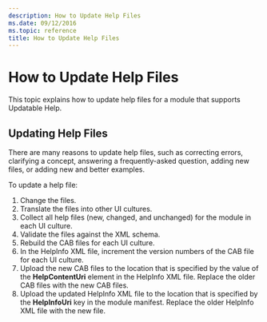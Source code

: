 ```yaml
---
description: How to Update Help Files
ms.date: 09/12/2016
ms.topic: reference
title: How to Update Help Files
---
```

# How to Update Help Files

This topic explains how to update help files for a module that supports Updatable Help.

## Updating Help Files

There are many reasons to update help files, such as correcting errors, clarifying a concept,
answering a frequently-asked question, adding new files, or adding new and better examples.

To update a help file:

1. Change the files.
1. Translate the files into other UI cultures.
1. Collect all help files (new, changed, and unchanged) for the module in each UI culture.
1. Validate the files against the XML schema.
1. Rebuild the CAB files for each UI culture.
1. In the HelpInfo XML file, increment the version numbers of the CAB file for each UI culture.
1. Upload the new CAB files to the location that is specified by the value of the **HelpContentUri**
   element in the HelpInfo XML file. Replace the older CAB files with the new CAB files.
1. Upload the updated HelpInfo XML file to the location that is specified by the **HelpInfoUri** key
   in the module manifest. Replace the older HelpInfo XML file with the new file.
